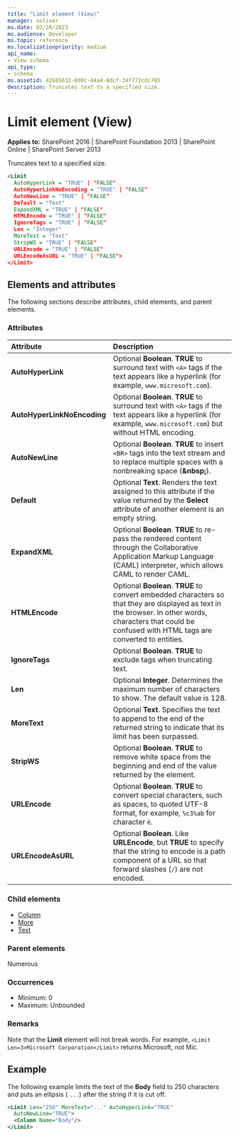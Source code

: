 ```yaml
---
title: "Limit element (View)"
manager: soliver
ms.date: 03/28/2023
ms.audience: Developer
ms.topic: reference
ms.localizationpriority: medium
api_name:
- View schema
api_type:
- schema
ms.assetid: 42685632-0d0c-44a4-8dcf-34f772cdc705
description: Truncates text to a specified size.
---
```


# Limit element (View)

**Applies to:** SharePoint 2016 | SharePoint Foundation 2013 | SharePoint Online | SharePoint Server 2013

Truncates text to a specified size.

```XML
<Limit
  AutoHyperLink = "TRUE" | "FALSE"
  AutoHyperLinkNoEncoding = "TRUE" | "FALSE"
  AutoNewLine = "TRUE" | "FALSE"
  Default = "Text"
  ExpandXML = "TRUE" | "FALSE"
  HTMLEncode = "TRUE" | "FALSE"
  IgnoreTags = "TRUE" | "FALSE"
  Len = "Integer"
  MoreText = "Text"
  StripWS = "TRUE" | "FALSE"
  URLEncode = "TRUE" | "FALSE"
  URLEncodeAsURL = "TRUE" | "FALSE">
</Limit>
```

## Elements and attributes

The following sections describe attributes, child elements, and parent elements.

### Attributes

|Attribute|Description|
|:-----|:-----|
|**AutoHyperLink** |Optional **Boolean**. **TRUE** to surround text with `<A>` tags if the text appears like a hyperlink (for example, `www.microsoft.com`).  |
|**AutoHyperLinkNoEncoding** |Optional **Boolean**. **TRUE** to surround text with `<A>` tags if the text appears like a hyperlink (for example, `www.microsoft.com`) but without HTML encoding.  |
|**AutoNewLine** |Optional **Boolean**. **TRUE** to insert `<BR>` tags into the text stream and to replace multiple spaces with a nonbreaking space (**&amp;nbsp;**).  |
|**Default** |Optional **Text**. Renders the text assigned to this attribute if the value returned by the **Select** attribute of another element is an empty string.  |
|**ExpandXML** |Optional **Boolean**. **TRUE** to re-pass the rendered content through the Collaborative Application Markup Language (CAML) interpreter, which allows CAML to render CAML.  |
|**HTMLEncode** |Optional **Boolean**. **TRUE** to convert embedded characters so that they are displayed as text in the browser. In other words, characters that could be confused with HTML tags are converted to entities.  |
|**IgnoreTags** |Optional **Boolean**. **TRUE** to exclude tags when truncating text.  |
|**Len** |Optional **Integer**. Determines the maximum number of characters to show. The default value is 128.  |
|**MoreText** |Optional **Text**. Specifies the text to append to the end of the returned string to indicate that its limit has been surpassed.  |
|**StripWS** |Optional **Boolean**. **TRUE** to remove white space from the beginning and end of the value returned by the element.  |
|**URLEncode** |Optional **Boolean**. **TRUE** to convert special characters, such as spaces, to quoted UTF-8 format, for example, `%c3%ab` for character `ë`.  |
|**URLEncodeAsURL** |Optional **Boolean**. Like **URLEncode**, but **TRUE** to specify that the string to encode is a path component of a URL so that forward slashes (`/`) are not encoded.  |

### Child elements

- [Column](column-element-view.md)
- [More](more-element-view.md)
- [Text](text-element-view.md)

### Parent elements

Numerous

### Occurrences

- Minimum: 0
- Maximum: Unbounded

### Remarks

Note that the **Limit** element will not break words. For example, `<Limit Len=3>Microsoft Corporation</Limit>` returns Microsoft, not Mic.

## Example

The following example limits the text of the **Body** field to 250 characters and puts an ellipsis ( `...`) after the string if it is cut off.

```XML
<Limit Len="250" MoreText="..." AutoHyperLink="TRUE"
  AutoNewLine="TRUE">
  <Column Name="Body"/>
</Limit>
```
